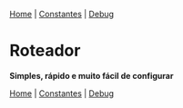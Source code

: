 [Home](https://github.com/sexcod/Tiga/tree/master/php/Lib/Doc/README.md)
 | [Constantes](https://github.com/sexcod/Tiga/tree/master/php/Lib/Doc/constantes.md)
 | [Debug](https://github.com/sexcod/Tiga/tree/master/php/Lib/Doc/debug.md)


# Roteador 
**Simples, rápido e muito fácil de configurar**




[Home](https://github.com/sexcod/Tiga/tree/master/php/Lib/Doc/README.md)
 | [Constantes](https://github.com/sexcod/Tiga/tree/master/php/Lib/Doc/constantes.md)
 | [Debug](https://github.com/sexcod/Tiga/tree/master/php/Lib/Doc/debug.md)
